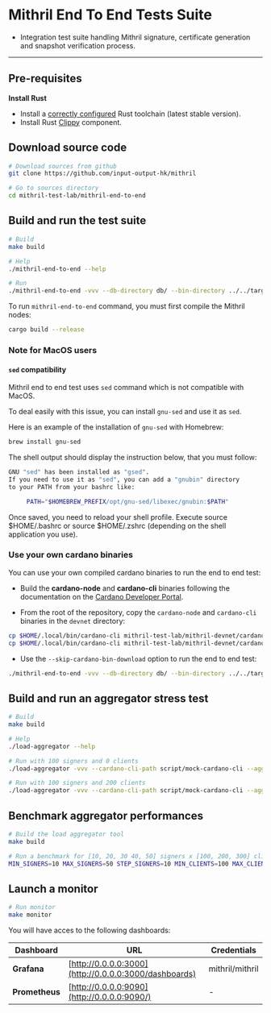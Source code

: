 # Mithril End To End Tests Suite

* Integration test suite handling Mithril signature, certificate generation and snapshot verification process.

---

## Pre-requisites

**Install Rust**

* Install a [correctly configured](https://www.rust-lang.org/learn/get-started) Rust toolchain (latest stable version).
* Install Rust [Clippy](https://github.com/rust-lang/rust-clippy) component.

## Download source code

```bash
# Download sources from github
git clone https://github.com/input-output-hk/mithril

# Go to sources directory
cd mithril-test-lab/mithril-end-to-end
```

## Build and run the test suite

```bash
# Build
make build

# Help
./mithril-end-to-end --help

# Run
./mithril-end-to-end -vvv --db-directory db/ --bin-directory ../../target/release
```

To run `mithril-end-to-end` command, you must first compile the Mithril nodes:

```bash
cargo build --release
```

### Note for MacOS users

#### `sed` compatibility

Mithril end to end test uses `sed` command which is not compatible with MacOS.

To deal easily with this issue, you can install `gnu-sed` and use it as `sed`.

Here is an example of the installation of `gnu-sed` with Homebrew:

```bash
brew install gnu-sed
```

The shell output should display the instruction below, that you must follow:

```bash
GNU "sed" has been installed as "gsed".
If you need to use it as "sed", you can add a "gnubin" directory
to your PATH from your bashrc like:

     PATH="$HOMEBREW_PREFIX/opt/gnu-sed/libexec/gnubin:$PATH"
```

Once saved, you need to reload your shell profile. Execute source $HOME/.bashrc or source $HOME/.zshrc (depending on the shell application you use).

### Use your own cardano binaries

You can use your own compiled cardano binaries to run the end to end test:

- Build the **cardano-node** and **cardano-cli** binaries following the documentation on the [Cardano Developer Portal](https://developers.cardano.org/docs/get-started/installing-cardano-node#macos).

- From the root of the repository, copy the `cardano-node` and `cardano-cli` binaries in the `devnet` directory:
```bash
cp $HOME/.local/bin/cardano-cli mithril-test-lab/mithril-devnet/cardano-node
cp $HOME/.local/bin/cardano-cli mithril-test-lab/mithril-devnet/cardano-cli
```

- Use the `--skip-cardano-bin-download` option to run the end to end test:

```bash
./mithril-end-to-end -vvv --db-directory db/ --bin-directory ../../target/release --skip-cardano-bin-download
```

## Build and run an aggregator stress test

```bash
# Build
make build

# Help
./load-aggregator --help

# Run with 100 signers and 0 clients
./load-aggregator -vvv --cardano-cli-path script/mock-cardano-cli --aggregator-dir ../../target/release --num-signers=100

# Run with 100 signers and 200 clients
./load-aggregator -vvv --cardano-cli-path script/mock-cardano-cli --aggregator-dir ../../target/release --num-signers=100 --num-clients=200
```

## Benchmark aggregator performances

```bash
# Build the load aggregator tool
make build

# Run a benchmark for [10, 20, 30 40, 50] signers x [100, 200, 300] clients
MIN_SIGNERS=10 MAX_SIGNERS=50 STEP_SIGNERS=10 MIN_CLIENTS=100 MAX_CLIENTS=300 STEP_CLIENTS=100 ./benchmark-aggregator.sh
```

## Launch a monitor

```bash
# Run monitor
make monitor
```

You will have acces to the following dashboards:

| Dashboard | URL | Credentials
|------------|------------|------------
| **Grafana** | [http://0.0.0.0:3000](http://0.0.0.0:3000/dashboards) | mithril/mithril
| **Prometheus** | [http://0.0.0.0:9090](http://0.0.0.0:9090/) | -